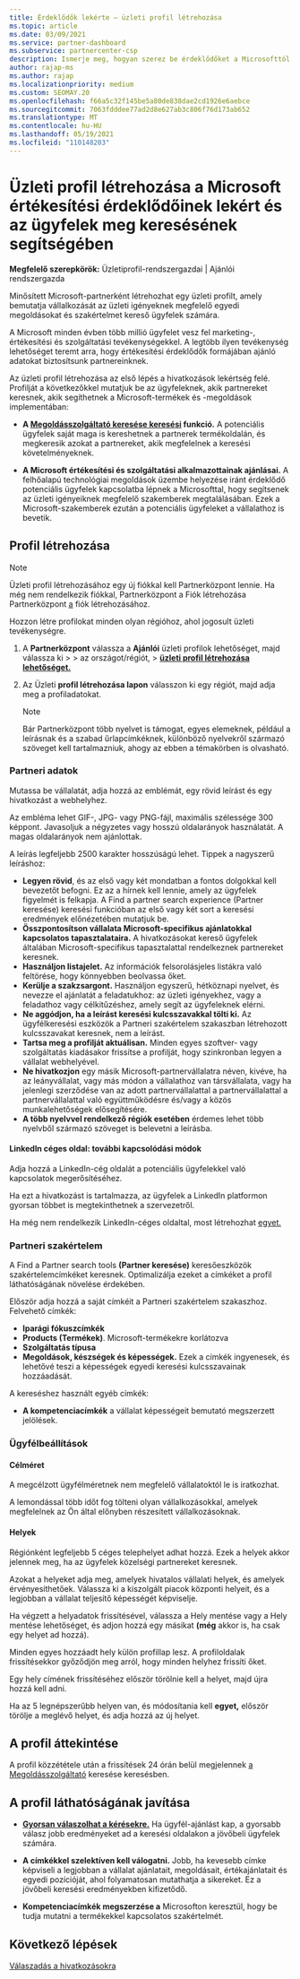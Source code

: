 ```yaml
---
title: Érdeklődők lekérte – üzleti profil létrehozása
ms.topic: article
ms.date: 03/09/2021
ms.service: partner-dashboard
ms.subservice: partnercenter-csp
description: Ismerje meg, hogyan szerez be érdeklődőket a Microsofttól. Az egyik fontos, hogy olyan üzleti profilt hozzon létre a Partnerközpont, amely lehetővé teszi az ügyfelek számára, hogy könnyebben megtalálják.
author: rajap-ms
ms.author: rajap
ms.localizationpriority: medium
ms.custom: SEOMAY.20
ms.openlocfilehash: f66a5c32f145be5a80de838dae2cd1926e6aebce
ms.sourcegitcommit: 7063fdddee77ad2d8e627ab3c806f76d173ab652
ms.translationtype: MT
ms.contentlocale: hu-HU
ms.lasthandoff: 05/19/2021
ms.locfileid: "110148203"
---
```

# <a name="create-a-business-profile-to-get-microsoft-sales-leads-and-help-customers-find-you"></a>Üzleti profil létrehozása a Microsoft értékesítési érdeklődőinek lekért és az ügyfelek meg keresésének segítségében

**Megfelelő szerepkörök:** Üzletiprofil-rendszergazdai | Ajánlói rendszergazda

Minősített Microsoft-partnerként létrehozhat egy üzleti profilt, amely bemutatja vállalkozását az üzleti igényeknek megfelelő egyedi megoldásokat és szakértelmet kereső ügyfelek számára.

A Microsoft minden évben több millió ügyfelet vesz fel marketing-, értékesítési és szolgáltatási tevékenységekkel. A legtöbb ilyen tevékenység lehetőséget teremt arra, hogy értékesítési érdeklődők formájában ajánló adatokat biztosítsunk partnereinknek. 

Az üzleti profil létrehozása az első lépés a hivatkozások lekértség felé. Profilját a következőkkel mutatjuk be az ügyfeleknek, akik partnereket keresnek, akik segíthetnek a Microsoft-termékek és -megoldások implementában:

- **A [Megoldásszolgáltató keresése keresési](https://www.microsoft.com/solution-providers/home) funkció.** A potenciális ügyfelek saját maga is kereshetnek a partnerek termékoldalán, és megkeresik azokat a partnereket, akik megfelelnek a keresési követelményeknek.

- **A Microsoft értékesítési és szolgáltatási alkalmazottainak ajánlásai.** A felhőalapú technológiai megoldások üzembe helyezése iránt érdeklődő potenciális ügyfelek kapcsolatba lépnek a Microsofttal, hogy segítsenek az üzleti igényeiknek megfelelő szakemberek megtalálásában. Ezek a Microsoft-szakemberek ezután a potenciális ügyfeleket a vállalathoz is bevetik.

## <a name="create-a-profile"></a>Profil létrehozása

> [!NOTE]  
> Üzleti profil létrehozásához egy új fiókkal kell Partnerközpont lennie. Ha még nem rendelkezik fiókkal, Partnerközpont a Fiók létrehozása Partnerközpont [a](mpn-create-a-partner-center-account.md) fiók létrehozásához.

Hozzon létre profilokat minden olyan régióhoz, ahol jogosult üzleti tevékenységre.

1. A **Partnerközpont** válassza a **Ajánlói** üzleti profilok lehetőséget, majd válassza ki &gt;  &gt; az országot/régiót, > **[üzleti profil létrehozása lehetőséget.](https://partner.microsoft.com/referrals/businessprofiles/)**

2. Az Üzleti **profil létrehozása lapon** válasszon ki egy régiót, majd adja meg a profiladatokat.
   > [!NOTE]  
   >  Bár Partnerközpont több nyelvet is támogat, egyes elemeknek, például a leírásnak és a szabad űrlapcímkéknek, különböző nyelvekről származó szöveget kell tartalmazniuk, ahogy az ebben a témakörben is olvasható.

### <a name="partner-information"></a>Partneri adatok

Mutassa be vállalatát, adja hozzá az emblémát, egy rövid leírást és egy hivatkozást a webhelyhez. 

Az embléma lehet GIF-, JPG- vagy PNG-fájl, maximális szélessége 300 képpont. Javasoljuk a négyzetes vagy hosszú oldalarányok használatát. A magas oldalarányok nem ajánlottak.

A leírás legfeljebb 2500 karakter hosszúságú lehet. Tippek a nagyszerű leíráshoz: 

-  **Legyen rövid**, és az első vagy két mondatban a fontos dolgokkal kell bevezetőt befogni. Ez az a hírnek kell lennie, amely az ügyfelek figyelmét is felkapja. A Find a partner search experience (Partner keresése) keresési funkcióban az első vagy két sort a keresési eredmények előnézetében mutatjuk be.
-  **Összpontosítson vállalata Microsoft-specifikus ajánlatokkal kapcsolatos tapasztalataira.** A hivatkozásokat kereső ügyfelek általában Microsoft-specifikus tapasztalattal rendelkeznek partnereket keresnek.
-  **Használjon listajelet.** Az információk felsorolásjeles listákra való feltörése, hogy könnyebben beolvassa őket.
-  **Kerülje a szakzsargont.** Használjon egyszerű, hétköznapi nyelvet, és nevezze el ajánlatát a feladatukhoz: az üzleti igényekhez, vagy a feladathoz vagy célkitűzéshez, amely segít az ügyfeleknek elérni.
-  **Ne aggódjon, ha a leírást keresési kulcsszavakkal tölti ki.** Az ügyfélkeresési eszközök a Partneri szakértelem szakaszban létrehozott kulcsszavakat keresnek, nem a leírást.
-  **Tartsa meg a profilját aktuálisan.** Minden egyes szoftver- vagy szolgáltatás kiadásakor frissítse a profilját, hogy szinkronban legyen a vállalat webhelyével.
-  **Ne hivatkozjon** egy másik Microsoft-partnervállalatra néven, kivéve, ha az leányvállalat, vagy más módon a vállalathoz van társvállalata, vagy ha jelenlegi szerződése van az adott partnervállalattal a partnervállalattal a partnervállalattal való együttműködésre és/vagy a közös munkalehetőségek elősegítésére.
-  **A több nyelvvel rendelkező régiók esetében** érdemes lehet több nyelvből származó szöveget is belevetni a leírásba.

#### <a name="linkedin-company-page-more-ways-to-connect"></a>LinkedIn céges oldal: további kapcsolódási módok

Adja hozzá a LinkedIn-cég oldalát a potenciális ügyfelekkel való kapcsolatok megerősítéséhez. 

Ha ezt a hivatkozást is tartalmazza, az ügyfelek a LinkedIn platformon gyorsan többet is megtekinthetnek a szervezetről.

Ha még nem rendelkezik LinkedIn-céges oldaltal, most létrehozhat [egyet.](https://www.linkedin.com/company/setup/new/)

### <a name="partner-expertise"></a>Partneri szakértelem

A Find a Partner search tools **(Partner keresése)** keresőeszközök szakértelemcímkéket keresnek. Optimalizálja ezeket a címkéket a profil láthatóságának növelése érdekében.

Először adja hozzá a saját címkéit a Partneri szakértelem szakaszhoz. Felvehető címkék: 

-  **Iparági fókuszcímkék**
-  **Products (Termékek)**. Microsoft-termékekre korlátozva
-  **Szolgáltatás típusa**
-  **Megoldások, készségek és képességek.** Ezek a címkék ingyenesek, és lehetővé teszi a képességek egyedi keresési kulcsszavainak hozzáadását.

A kereséshez használt egyéb címkék:

- **A kompetenciacímkék** a vállalat képességeit bemutató megszerzett jelölések.

### <a name="customer-preferences"></a>Ügyfélbeállítások

#### <a name="target-size"></a>Célméret

A megcélzott ügyfélméretnek nem megfelelő vállalatoktól le is iratkozhat.

A lemondással több időt fog tölteni olyan vállalkozásokkal, amelyek megfelelnek az Ön által előnyben részesített vállalkozásoknak.

#### <a name="locations"></a>Helyek

Régiónként legfeljebb 5 céges telephelyet adhat hozzá. Ezek a helyek akkor jelennek meg, ha az ügyfelek közelségi partnereket keresnek.

Azokat a helyeket adja meg, amelyek hivatalos vállalati helyek, és amelyek érvényesíthetőek. Válassza ki a kiszolgált piacok központi helyeit, és a legjobban a vállalat teljesítő képességét képviselje.

Ha végzett a helyadatok frissítésével, válassza a Hely mentése vagy a Hely mentése lehetőséget, és adjon hozzá egy másikat **(még** akkor is, ha csak egy helyet ad hozzá). 

Minden egyes hozzáadt hely külön profillap lesz. A profiloldalak frissítésekkor győződjön meg arról, hogy minden helyhez frissíti őket.

Egy hely címének frissítéséhez először törölnie kell a helyet, majd újra hozzá kell adni. 

Ha az 5 legnépszerűbb helyen van, és módosítania kell **egyet,** először törölje a meglévő helyet, és adja hozzá az új helyet.

## <a name="review-your-profile"></a>A profil áttekintése

A profil közzététele után a frissítések 24 órán belül megjelennek [a Megoldásszolgáltató](https://www.microsoft.com/solution-providers/home) keresése keresésben.

## <a name="improve-the-visibility-of-your-profile"></a>A profil láthatóságának javítása

- **[Gyorsan válaszolhat a kérésekre.](manage-leads.md)** Ha ügyfél-ajánlást kap, a gyorsabb válasz jobb eredményeket ad a keresési oldalakon a jövőbeli ügyfelek számára.

- **A címkékkel szelektíven kell válogatni.**  Jobb, ha kevesebb címke képviseli a legjobban a vállalat ajánlatait, megoldásait, értékajánlatait és egyedi pozícióját, ahol folyamatosan mutathatja a sikereket.  Ez a jövőbeli keresési eredményekben kifizetődő.
- **Kompetenciacímkék megszerzése a** Microsofton keresztül, hogy be tudja mutatni a termékekkel kapcsolatos szakértelmét.

## <a name="next-steps"></a>Következő lépések

[Válaszadás a hivatkozásokra](manage-leads.md)

